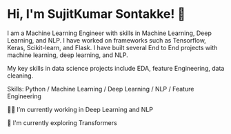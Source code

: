
# Hi, I'm SujitKumar Sontakke! 👋

I am a Machine Learning Engineer with skills in Machine Learning, Deep Learning, and NLP. I have worked on frameworks such as Tensorflow, Keras, Scikit-learn, and Flask. I have built several End to End projects with machine learning, deep learning, and NLP.


My key skills in data science projects include EDA, feature Engineering, data cleaning.

Skills: Python / Machine Learning / Deep Learning / NLP / Feature Engineering


👩‍💻  I’m currently working in Deep Learning and NLP

🧠 I'm currently exploring Transformers











